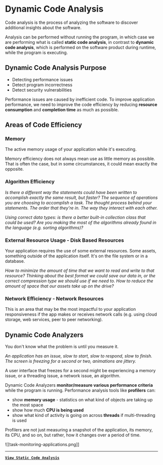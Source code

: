 # Dynamic Code Analysis

Code analysis is the process of analyzing the software to discover additional insights about the software.

Analysis can be performed without running the program, in which case we are performing what is called **static code analysis**, in contrast to **dynamic code analysis**, which is performed on the software product during runtime, while the program is executing.

## Dynamic Code Analysis Purpose

- Detecting performance issues
- Detect program incorrectness
- Detect security vulnerabilities

Performance issues are caused by inefficient code. To improve application performance, we need to improve the code efficiency by reducing **resource consumption** and **completion time** as much as possible.

## Areas of Code Efficiency

### Memory

The active memory usage of your application while it's executing.

Memory efficiency does not always mean use as little memory as possible. That is often the case, but in some circumstances, it could mean exactly the opposite.

### Algorithm Efficiency

_Is there a different way the statements could have been written to accomplish exactly the same result, but faster? The sequence of operations you are choosing to accomplish a task. The thought process behind your statements. The order that they're in. The way they interact with each other._

_Using correct data types: is there a better built-in collection class that could be used? Are you making the most of the algorithms already found in the language (e.g. sorting algorithms)?_

### External Resource Usage - Disk Based Resources

Your application requires the use of some external resources. Some assets, something outside of the application itself. It's on the file system or in a database.

_How to minimize the amount of time that we want to read and write to that resource? Thinking about the best format we could save our data in, or the correct compression type we should use if we need to. How to reduce the amount of space that our assets take up on the drive?_

### Network Efficiency - Network Resources

This is an area that may be the most impactful to your application responsiveness if the app makes or receives network calls (e.g. using cloud storage, web services, peer to peer networking).

## Dynamic Code Analyzers

You don't know what the problem is until you measure it.

_An application has an issue, slow to start, slow to respond, slow to finish. The screen is freezing for a second or two, animations are jittery._

A user interface that freezes for a second might be experiencing a memory issue, or a threading issue, a network issue, an algorithm.

Dynamic Code Analyzers **monitor/measure various performance criteria** while the program is running. Performance analysis tools like **profilers** can:

- show **memory usage** - statistics on what kind of objects are taking up the most space
- show how much **CPU is being used**
- show what kind of activity is going on across **threads** if multi-threading is used

Profilers are not just measuring a snapshot of the application, its memory, its CPU, and so on, but rather, how it changes over a period of time.

![[task-monitoring-applications.png]]

---

[**`View Static Code Analysis`**](static-code-analysis)
